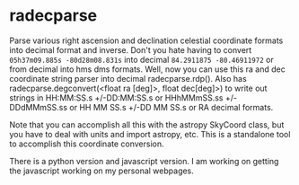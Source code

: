 # radecparse
Parse various right ascension and declination celestial coordinate formats into decimal format and inverse.
Don't you hate having to convert `05h37m09.885s -80d28m08.831s` into decimal `84.2911875 -80.46911972` or from decimal into hms dms formats. Well, now you can use this ra and dec coordinate string parser into decimal radecparse.rdp(<coordinate string>). Also has radecparse.degconvert(<float ra [deg]>, float dec[deg]>) to write out strings in HH:MM:SS.s +/-DD:MM:SS.s or HHhMMmSS.ss +/- DDdMMmSS.ss or HH MM SS.s +/-DD MM SS.s
 or RA decimal formats.

Note that you can accomplish all this with the astropy SkyCoord class, but you have to deal with units and import astropy, etc. This is a standalone tool to accomplish this coordinate conversion.
 
 There is a python version and javascript version. I am working on getting the javascript working on my personal webpages.
